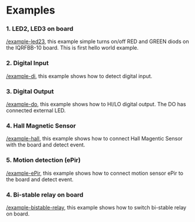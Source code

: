 # Examples

### 1. LED2, LED3 on board

 [/example-led23](example-led23), this example simple turns on/off RED and GREEN diods on the IQRFBB-10 board. This is first hello world example.

### 2. Digital Input

 [/example-di](example-di), this example shows how to detect digital input.

### 3. Digital Output

 [/example-do](example-do), this example shows how to HI/LO digital output. The DO has connected external LED.

### 4. Hall Magnetic Sensor

 [/example-hall](example-hall), this example shows how to connect Hall Magentic Sensor with the board and detect event.

### 5. Motion detection (ePir)

 [/example-ePir](example-ePir), this example shows how to connect motion sensor ePir to the board and detect event.

### 4. Bi-stable relay on board

 [/example-bistable-relay](example-bistable-relay), this example shows how to switch bi-stable relay on board.
